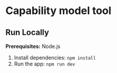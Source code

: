 # Capability model tool
## Run Locally

**Prerequisites:**  Node.js


1. Install dependencies:
   `npm install`
3. Run the app:
   `npm run dev`
